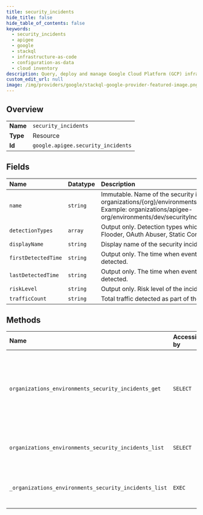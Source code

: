 ```yaml
---
title: security_incidents
hide_title: false
hide_table_of_contents: false
keywords:
  - security_incidents
  - apigee
  - google    
  - stackql
  - infrastructure-as-code
  - configuration-as-data
  - cloud inventory
description: Query, deploy and manage Google Cloud Platform (GCP) infrastructure and resources using SQL
custom_edit_url: null
image: /img/providers/google/stackql-google-provider-featured-image.png
---
```

  
    

## Overview
<table><tbody>
<tr><td><b>Name</b></td><td><code>security_incidents</code></td></tr>
<tr><td><b>Type</b></td><td>Resource</td></tr>
<tr><td><b>Id</b></td><td><code>google.apigee.security_incidents</code></td></tr>
</tbody></table>

## Fields
| Name | Datatype | Description |
|:-----|:---------|:------------|
| `name` | `string` | Immutable. Name of the security incident resource. Format: organizations/&#123;org&#125;/environments/&#123;environment&#125;/securityIncidents/&#123;incident&#125; Example: organizations/apigee-org/environments/dev/securityIncidents/1234-5678-9101-1111 |
| `detectionTypes` | `array` | Output only. Detection types which are part of the incident. Examples: Flooder, OAuth Abuser, Static Content Scraper, Anomaly Detection. |
| `displayName` | `string` | Display name of the security incident. |
| `firstDetectedTime` | `string` | Output only. The time when events associated with the incident were first detected. |
| `lastDetectedTime` | `string` | Output only. The time when events associated with the incident were last detected. |
| `riskLevel` | `string` | Output only. Risk level of the incident. |
| `trafficCount` | `string` | Total traffic detected as part of the incident. |
## Methods
| Name | Accessible by | Required Params | Description |
|:-----|:--------------|:----------------|:------------|
| `organizations_environments_security_incidents_get` | `SELECT` | `environmentsId, organizationsId, securityIncidentsId` | GetSecurityIncident gets the specified security incident. Returns NOT_FOUND if security incident is not present for the specified organization and environment. |
| `organizations_environments_security_incidents_list` | `SELECT` | `environmentsId, organizationsId` | ListSecurityIncidents lists all the security incident associated with the environment. |
| `_organizations_environments_security_incidents_list` | `EXEC` | `environmentsId, organizationsId` | ListSecurityIncidents lists all the security incident associated with the environment. |
